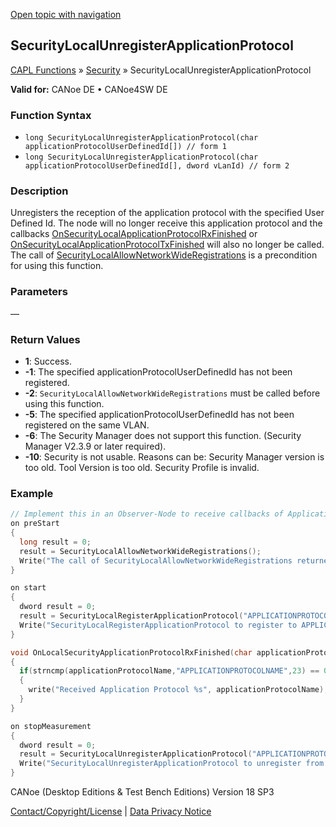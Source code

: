 [Open topic with navigation](../../../../../CANoeDEFamily.htm#Topics/CAPLFunctions/Security/Functions/CAPLfunctionSecurityLocalUnregisterApplicationProtocol.md)

## SecurityLocalUnregisterApplicationProtocol

[CAPL Functions](../../CAPLfunctions.md) » [Security](../CAPLFunctionsSecurityOverview.md) » SecurityLocalUnregisterApplicationProtocol

**Valid for:** CANoe DE • CANoe4SW DE

### Function Syntax

- `long SecurityLocalUnregisterApplicationProtocol(char applicationProtocolUserDefinedId[]) // form 1`
- `long SecurityLocalUnregisterApplicationProtocol(char applicationProtocolUserDefinedId[], dword vLanId) // form 2`

### Description

Unregisters the reception of the application protocol with the specified User Defined Id. The node will no longer receive this application protocol and the callbacks [OnSecurityLocalApplicationProtocolRxFinished](../CallbackHandler/CAPLfunctionOnSecurityLocalApplicationProtocolRxFinished.md) or [OnSecurityLocalApplicationProtocolTxFinished](../CallbackHandler/CAPLfunctionOnSecurityLocalApplicationProtocolTxFinished.md) will also no longer be called. The call of [SecurityLocalAllowNetworkWideRegistrations](CAPLfunctionSecurityLocalAllowNetworkWideRegistrations.md) is a precondition for using this function.

### Parameters

—

### Return Values

- **1**: Success.
- **-1**: The specified applicationProtocolUserDefinedId has not been registered.
- **-2**: `SecurityLocalAllowNetworkWideRegistrations` must be called before using this function.
- **-5**: The specified applicationProtocolUserDefinedId has not been registered on the same VLAN.
- **-6**: The Security Manager does not support this function. (Security Manager V2.3.9 or later required).
- **-10**: Security is not usable. Reasons can be: Security Manager version is too old. Tool Version is too old. Security Profile is invalid.

### Example

```c
// Implement this in an Observer-Node to receive callbacks of Application-Protocol for real ECUs
on preStart
{
  long result = 0;
  result = SecurityLocalAllowNetworkWideRegistrations();
  Write("The call of SecurityLocalAllowNetworkWideRegistrations returned %i", result);
}

on start
{
  dword result = 0;
  result = SecurityLocalRegisterApplicationProtocol("APPLICATIONPROTOCOLNAME",10);
  Write("SecurityLocalRegisterApplicationProtocol to register to APPLICATIONPROTOCOLNAME on VLAN 10 returned %i", result);
}

void OnLocalSecurityApplicationProtocolRxFinished(char applicationProtocolName[], byte payload[], dword payloadLength, dword result)
{
  if(strncmp(applicationProtocolName,"APPLICATIONPROTOCOLNAME",23) == 0)
  {
    write("Received Application Protocol %s", applicationProtocolName);
  }
}

on stopMeasurement
{
  dword result = 0;
  result = SecurityLocalUnregisterApplicationProtocol("APPLICATIONPROTOCOLNAME",10);
  Write("SecurityLocalUnregisterApplicationProtocol to unregister from APPLICATIONPROTOCOLNAME on VLAN 10 returned %i", result);
}
```

CANoe (Desktop Editions & Test Bench Editions) Version 18 SP3

[Contact/Copyright/License](../../../Shared/ContactCopyrightLicense.md) | [Data Privacy Notice](https://www.vector.com/int/en/company/get-info/privacy-policy/)
